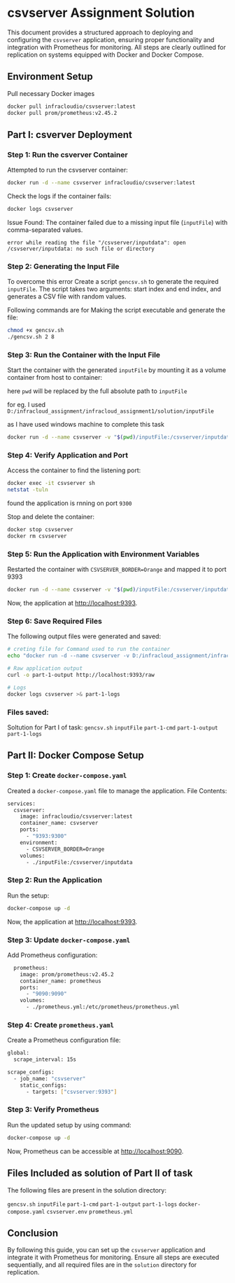 # csvserver Assignment Solution

This document provides a structured approach to deploying and configuring the `csvserver` application, ensuring proper functionality and integration with Prometheus for monitoring. All steps are clearly outlined for replication on systems equipped with Docker and Docker Compose.

## Environment Setup
Pull necessary Docker images
```sh
docker pull infracloudio/csvserver:latest
docker pull prom/prometheus:v2.45.2
```

## Part I: csverver Deployment
### Step 1: Run the csverver Container
Attempted to run the csvserver container:
```sh
docker run -d --name csvserver infracloudio/csvserver:latest
```
Check the logs if the container fails:
```sh
docker logs csvserver
```
Issue Found:
The container failed due to a missing input file (```inputFile```) with comma-separated values.

```error while reading the file "/csvserver/inputdata": open /csvserver/inputdata: no such file or directory```

### Step 2: Generating the Input File
To overcome this error Create a script ```gencsv.sh``` to generate the required ```inputFile```. The script takes two arguments: start index and end index, and generates a CSV file with random values.

Following commands are for Making the script executable and generate the file:
```sh
chmod +x gencsv.sh
./gencsv.sh 2 8
```

### Step 3: Run the Container with the Input File
Start the container with the generated ```inputFile``` by mounting it as a volume container from host to container:

here ```pwd``` will be replaced by the full absolute path to ```inputFile```

for eg. I used ```D:/infracloud_assignment/infracloud_assignment1/solution/inputFile```

as I have used windows machine to complete this task
```sh
docker run -d --name csvserver -v "$(pwd)/inputFile:/csvserver/inputdata" infracloudio/csvserver:latest
```

### Step 4: Verify Application and Port
Access the container to find the listening port:
```sh
docker exec -it csvserver sh  
netstat -tuln
```
found the application is rnning on port ```9300```

Stop and delete the container:
```sh
docker stop csvserver
docker rm csvserver
```

### Step 5: Run the Application with Environment Variables
Restarted the container with ```CSVSERVER_BORDER=Orange``` and mapped it to port 9393

```sh
docker run -d --name csvserver -v "$(pwd)/inputFile:/csvserver/inputdata" -e CSVSERVER_BORDER=Orange -p 9393:9300 infracloudio/csvserver:latest
```

Now, the application at [http://localhost:9393](http://localhost:9393).

### Step 6: Save Required Files
The following output files were generated and saved:
```bash
# creting file for Command used to run the container
echo "docker run -d --name csvserver -v D:/infracloud_assignment/infracloud_assignment1/solution/inputFile:/csvserver/inputdata -p 9393:9300 -e CSVSERVER_BORDER=Orange infracloudio/csvserver:latest" > part-1-cmd 

# Raw application output
curl -o part-1-output http://localhost:9393/raw

# Logs
docker logs csvserver >& part-1-logs
```

### Files saved:
Soltution for Part I of task:
```gencsv.sh```
```inputFile```
```part-1-cmd```
```part-1-output```
```part-1-logs```

## Part II: Docker Compose Setup

### Step 1: Create ```docker-compose.yaml```
Created a ```docker-compose.yaml``` file to manage the application.
File Contents:
```sh
services:
  csvserver:
    image: infracloudio/csvserver:latest
    container_name: csvserver
    ports:
      - "9393:9300"
    environment:
      - CSVSERVER_BORDER=Orange
    volumes:
      - ./inputFile:/csvserver/inputdata
```
### Step 2: Run the Application
Run the setup:
```sh
docker-compose up -d
```
Now, the application at [http://localhost:9393](http://localhost:9393).

### Step 3: Update ```docker-compose.yaml```
Add Prometheus configuration:

```sh
  prometheus:
    image: prom/prometheus:v2.45.2
    container_name: prometheus
    ports:
      - "9090:9090"
    volumes:
      - ./prometheus.yml:/etc/prometheus/prometheus.yml
```

### Step 4: Create ```prometheus.yaml```
Create a Prometheus configuration file:

```sh
global:
  scrape_interval: 15s

scrape_configs:
  - job_name: "csvserver"
    static_configs:
      - targets: ["csvserver:9393"]
```

### Step 3: Verify Prometheus
Run the updated setup by using command:
```sh
docker-compose up -d
```
Now, Prometheus can be accessible at [http://localhost:9090](http://localhost:9090).

## Files Included as solution of Part II of task
The following files are present in the solution directory:

```gencsv.sh```
```inputFile```
```part-1-cmd```
```part-1-output```
```part-1-logs```
```docker-compose.yaml```
```csvserver.env```
```prometheus.yml```

## Conclusion
By following this guide, you can set up the ```csvserver``` application and integrate it with Prometheus for monitoring. Ensure all steps are executed sequentially, and all required files are in the ```solution``` directory for replication.
